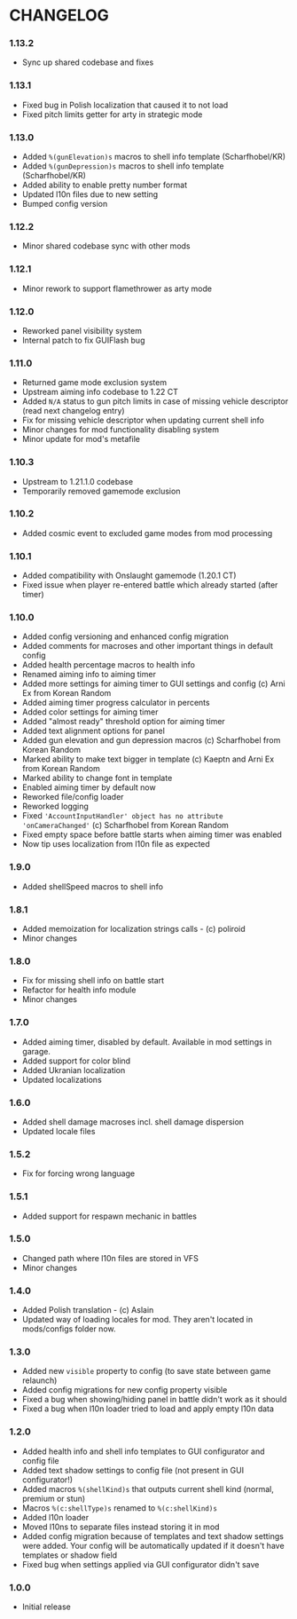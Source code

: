 # CHANGELOG

### 1.13.2

- Sync up shared codebase and fixes

### 1.13.1

- Fixed bug in Polish localization that caused it to not load
- Fixed pitch limits getter for arty in strategic mode

### 1.13.0

- Added `%(gunElevation)s` macros to shell info template (Scharfhobel/KR)
- Added `%(gunDepression)s` macros to shell info template (Scharfhobel/KR)
- Added ability to enable pretty number format
- Updated l10n files due to new setting
- Bumped config version

### 1.12.2

- Minor shared codebase sync with other mods

### 1.12.1

- Minor rework to support flamethrower as arty mode

### 1.12.0

- Reworked panel visibility system
- Internal patch to fix GUIFlash bug

### 1.11.0

- Returned game mode exclusion system
- Upstream aiming info codebase to 1.22 CT
- Added `N/A` status to gun pitch limits in case of missing vehicle descriptor (read next changelog entry)
- Fix for missing vehicle descriptor when updating current shell info
- Minor changes for mod functionality disabling system
- Minor update for mod's metafile

### 1.10.3

- Upstream to 1.21.1.0 codebase
- Temporarily removed gamemode exclusion

### 1.10.2

- Added cosmic event to excluded game modes from mod processing

### 1.10.1

- Added compatibility with Onslaught gamemode (1.20.1 CT)
- Fixed issue when player re-entered battle which already started (after timer)

### 1.10.0

- Added config versioning and enhanced config migration
- Added comments for macroses and other important things in default config
- Added health percentage macros to health info
- Renamed aiming info to aiming timer
- Added more settings for aiming timer to GUI settings and config (c) Arni Ex from Korean Random
- Added aiming timer progress calculator in percents
- Added color settings for aiming timer
- Added "almost ready" threshold option for aiming timer
- Added text alignment options for panel
- Added gun elevation and gun depression macros (c) Scharfhobel from Korean Random
- Marked ability to make text bigger in template (c) Kaeptn and Arni Ex from Korean Random
- Marked ability to change font in template
- Enabled aiming timer by default now
- Reworked file/config loader
- Reworked logging
- Fixed `'AccountInputHandler' object has no attribute 'onCameraChanged'` (c) Scharfhobel from Korean Random
- Fixed empty space before battle starts when aiming timer was enabled
- Now tip uses localization from l10n file as expected

### 1.9.0

- Added shellSpeed macros to shell info

### 1.8.1

- Added memoization for localization strings calls - (с) poliroid
- Minor changes

### 1.8.0

- Fix for missing shell info on battle start
- Refactor for health info module
- Minor changes

### 1.7.0

- Added aiming timer, disabled by default. Available in mod settings in garage.
- Added support for color blind
- Added Ukranian localization
- Updated localizations

### 1.6.0

- Added shell damage macroses incl. shell damage dispersion
- Updated locale files

### 1.5.2

- Fix for forcing wrong language

### 1.5.1

- Added support for respawn mechanic in battles

### 1.5.0

- Changed path where l10n files are stored in VFS
- Minor changes

### 1.4.0

- Added Polish translation - (c) Aslain
- Updated way of loading locales for mod. They aren't located in mods/configs folder now.

### 1.3.0

- Added new `visible` property to config (to save state between game relaunch)
- Added config migrations for new config property visible
- Fixed a bug when showing/hiding panel in battle didn't work as it should
- Fixed a bug when l10n loader tried to load and apply empty l10n data

### 1.2.0

- Added health info and shell info templates to GUI configurator and config file
- Added text shadow settings to config file (not present in GUI configurator!)
- Added macros `%(shellKind)s` that outputs current shell kind (normal, premium or stun)
- Macros `%(c:shellType)s` renamed to `%(c:shellKind)s`
- Added l10n loader
- Moved l10ns to separate files instead storing it in mod
- Added config migration because of templates and text shadow settings were added. Your config will be automatically updated if it doesn't have templates or shadow field
- Fixed bug when settings applied via GUI configurator didn't save

### 1.0.0

- Initial release